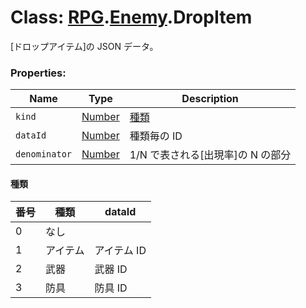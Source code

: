 # Class: [RPG](RPG.md).[Enemy](RPG.Enemy.md).DropItem

[ドロップアイテム]の JSON データ。

### Properties:

| Name          | Type                | Description                        |
| ------------- | ------------------- | ---------------------------------- |
| `kind`        | [Number](Number.md) | [種類](RPG.Enemy.DropItem.md#種類) |
| `dataId`      | [Number](Number.md) | 種類毎の ID                        |
| `denominator` | [Number](Number.md) | 1/N で表される[出現率]の N の部分  |

#### 種類

| 番号 | 種類     | dataId      |
| ---- | -------- | ----------- |
| 0    | なし     |             |
| 1    | アイテム | アイテム ID |
| 2    | 武器     | 武器 ID     |
| 3    | 防具     | 防具 ID     |
